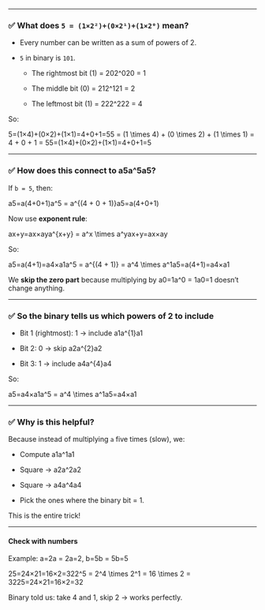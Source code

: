 
---

### ✅ What does `5 = (1×2²)+(0×2¹)+(1×2⁰)` mean?

- Every number can be written as a sum of powers of 2.
    
- `5` in binary is `101`.
    
    - The rightmost bit (1) = 202^020 = 1
        
    - The middle bit (0) = 212^121 = 2
        
    - The leftmost bit (1) = 222^222 = 4
        

So:

5=(1×4)+(0×2)+(1×1)=4+0+1=55 = (1 \times 4) + (0 \times 2) + (1 \times 1) = 4 + 0 + 1 = 55=(1×4)+(0×2)+(1×1)=4+0+1=5

---

### ✅ How does this connect to a5a^5a5?

If `b = 5`, then:

a5=a(4+0+1)a^5 = a^{(4 + 0 + 1)}a5=a(4+0+1)

Now use **exponent rule**:

ax+y=ax×aya^{x+y} = a^x \times a^yax+y=ax×ay

So:

a5=a(4+1)=a4×a1a^5 = a^{(4 + 1)} = a^4 \times a^1a5=a(4+1)=a4×a1

We **skip the zero part** because multiplying by a0=1a^0 = 1a0=1 doesn’t change anything.

---

### ✅ So the binary tells us which powers of 2 to include

- Bit 1 (rightmost): 1 → include a1a^{1}a1
    
- Bit 2: 0 → skip a2a^{2}a2
    
- Bit 3: 1 → include a4a^{4}a4
    

So:

a5=a4×a1a^5 = a^4 \times a^1a5=a4×a1

---

### ✅ Why is this helpful?

Because instead of multiplying `a` five times (slow), we:

- Compute a1a^1a1
    
- Square → a2a^2a2
    
- Square → a4a^4a4
    
- Pick the ones where the binary bit = 1.
    

This is the entire trick!

---

#### **Check with numbers**

Example: a=2a = 2a=2, b=5b = 5b=5

25=24×21=16×2=322^5 = 2^4 \times 2^1 = 16 \times 2 = 3225=24×21=16×2=32

Binary told us: take 4 and 1, skip 2 → works perfectly.